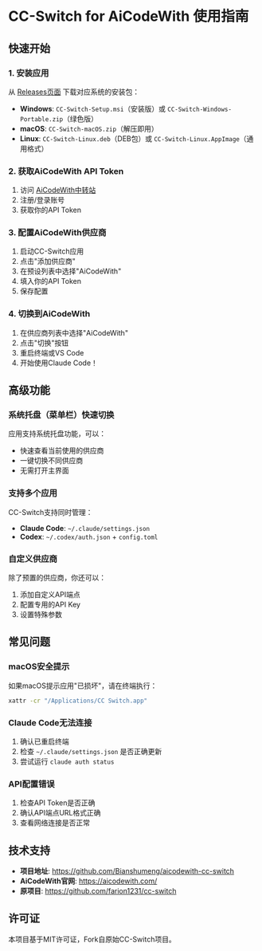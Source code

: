 # CC-Switch for AiCodeWith 使用指南

## 快速开始

### 1. 安装应用

从 [Releases页面](https://github.com/Bianshumeng/aicodewith-cc-switch/releases) 下载对应系统的安装包：

- **Windows**: `CC-Switch-Setup.msi`（安装版）或 `CC-Switch-Windows-Portable.zip`（绿色版）
- **macOS**: `CC-Switch-macOS.zip`（解压即用）
- **Linux**: `CC-Switch-Linux.deb`（DEB包）或 `CC-Switch-Linux.AppImage`（通用格式）

### 2. 获取AiCodeWith API Token

1. 访问 [AiCodeWith中转站](https://aicodewith.com/)
2. 注册/登录账号
3. 获取你的API Token

### 3. 配置AiCodeWith供应商

1. 启动CC-Switch应用
2. 点击"添加供应商"
3. 在预设列表中选择"AiCodeWith"
4. 填入你的API Token
5. 保存配置

### 4. 切换到AiCodeWith

1. 在供应商列表中选择"AiCodeWith"
2. 点击"切换"按钮
3. 重启终端或VS Code
4. 开始使用Claude Code！

## 高级功能

### 系统托盘（菜单栏）快速切换

应用支持系统托盘功能，可以：
- 快速查看当前使用的供应商
- 一键切换不同供应商
- 无需打开主界面

### 支持多个应用

CC-Switch支持同时管理：
- **Claude Code**: `~/.claude/settings.json`
- **Codex**: `~/.codex/auth.json` + `config.toml`

### 自定义供应商

除了预置的供应商，你还可以：
1. 添加自定义API端点
2. 配置专用的API Key
3. 设置特殊参数

## 常见问题

### macOS安全提示

如果macOS提示应用"已损坏"，请在终端执行：
```bash
xattr -cr "/Applications/CC Switch.app"
```

### Claude Code无法连接

1. 确认已重启终端
2. 检查 `~/.claude/settings.json` 是否正确更新
3. 尝试运行 `claude auth status`

### API配置错误

1. 检查API Token是否正确
2. 确认API端点URL格式正确
3. 查看网络连接是否正常

## 技术支持

- **项目地址**: https://github.com/Bianshumeng/aicodewith-cc-switch
- **AiCodeWith官网**: https://aicodewith.com/
- **原项目**: https://github.com/farion1231/cc-switch

## 许可证

本项目基于MIT许可证，Fork自原始CC-Switch项目。